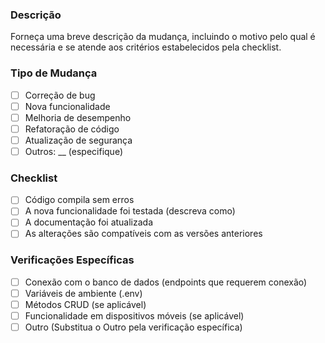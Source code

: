 ### Descrição

Forneça uma breve descrição da mudança, incluindo o motivo pelo qual é necessária e se atende aos critérios estabelecidos pela checklist.

### Tipo de Mudança

- [ ] Correção de bug
- [ ] Nova funcionalidade
- [ ] Melhoria de desempenho
- [ ] Refatoração de código
- [ ] Atualização de segurança
- [ ] Outros: \_\_ (especifique)

### Checklist

- [ ] Código compila sem erros
- [ ] A nova funcionalidade foi testada (descreva como)
- [ ] A documentação foi atualizada
- [ ] As alterações são compatíveis com as versões anteriores

### Verificações Específicas

- [ ] Conexão com o banco de dados (endpoints que requerem conexão)
- [ ] Variáveis de ambiente (.env)
- [ ] Métodos CRUD (se aplicável)
- [ ] Funcionalidade em dispositivos móveis (se aplicável)
- [ ] Outro (Substitua o Outro pela verificação específica)
